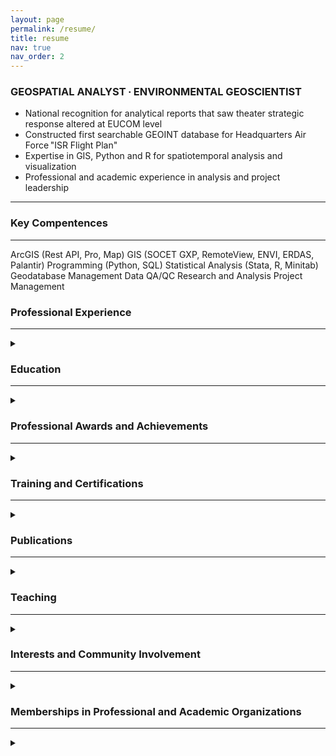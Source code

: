 ```yaml
---
layout: page
permalink: /resume/
title: resume
nav: true
nav_order: 2
---
```


<h3>GEOSPATIAL ANALYST ∙ ENVIRONMENTAL GEOSCIENTIST</h3>

* National recognition for analytical reports that saw theater strategic response altered at EUCOM level
* Constructed first searchable GEOINT database for Headquarters Air Force "ISR Flight Plan"
* Expertise in GIS, Python and R for spatiotemporal analysis and visualization
* Professional and academic experience in analysis and project leadership

***

<h3>Key Compentences</h3>
 
***
<tables style="width:100%">
<tbody>
	<tr>
		<td>ArcGIS (Rest API, Pro, Map)</td>
		<td style="width:50%"> </td>
		<td>GIS (SOCET GXP, RemoteView, ENVI, ERDAS, Palantir)</td>
	</tr>
	<tr>
		<td>Programming (Python, SQL)</td>
		<td style="width:50%"> </td>
		<td>Statistical Analysis (Stata, R, Minitab)</td>
	</tr>
	<tr>
		<td>Geodatabase Management</td>
		<td style="width:50%"> </td>
		<td>Data QA/QC</td>
	</tr>
 	<tr>
		<td>Research and Analysis</td>
		<td style="width:50%"> </td>
		<td>Project Management</td>
	</tr>
	<tr style="height:20px">
		<td> </td>
		<td style="width:50%"> </td>
		<td> </td>
	</tr>
</tbody>
</table>

<h3>Professional Experience</h3>

***
 
<details><summary> </summary>
<ul>
  <li>lorem ipsum</li>
</ul>
</details>

<h3>Education</h3>
 
***
 
<details><summary> </summary>
<ul>
  <li><strong>American Military University,</strong> Charles Town, WV | exp. 2022
	  <DD>BS Natural Sciences, concentration in Earth Sciences</DD> <!-- No Space --></li>
  <li><strong>Thomas Edison State University,</strong> Trenton, NJ | exp. 2022
	  <DD>BA Environmental Studies and Mathematics</DD> <!-- No Space -->
	  <DD>BSBA in Healthcare Management and Finance</DD> <!-- No Space -->
	  <DD>AS Natural Sciences and Mathematics in Computer Science and Mathematics</DD> <!-- No Space -->
	  <DD>AAS Health Studies</DD> <!-- No Space -->
	</li>
  <li><strong>Pennsylvania State University,</strong> University Park, PA | 2022
	  <DD>BS Economics, minors in Geography and Energy Business Finance</DD> <!-- No Space -->
	  <DD>GPA: 3.9 (magna cum laude)</DD> <!-- No Space --></li>
  <li><strong>Community College of the Airforce,</strong> Maxwell AFB, AL | 2018
	  <DD>AAS Intelligence Studies and Technology</DD> <!-- No Space --></li>
</ul>
</details>

<h3>Professional Awards and Achievements</h3>
 
***
<details><summary> </summary>
<ul>
  <li>Invited Presentation at 14th Annual Conference on Global Challenges, Drexel University | 05/2021</li>
  <li>Flight of the Quarter for DOOC flight, 450th Intelligence Squadron | 12/2020</li>
  <li>Airman Below the Zone (BTZ) | 01/2019</li>
  <li>Awarded (coined) by Deputy Chief of Staff for Headquarters Air Force ISR | 12/2018</li>
  <li>Flight of the Quarter for DOX flight, 450th Intelligence Squadron | 09/2018</li>
  <li>Squadron Outstanding Airman of the Quarter, 450th Intelligence Squadron | 06/2018</li>
<blockquote style="font-size:12px"><em>Lauded by NASIC for GEOINT threat report identifying enemy mobility exercise site</em></blockquote> 
  <li>Squadron Outstanding Airman of the Month, 450th Intelligence Squadron | 05/2018</li>
  <li>Awarded (coined) by Director of National Geospatial-Intelligence Agency | 03/2018</li>
<blockquote style="font-size:12px"><em>Authored a high visibility GEOINT report identifying enemy tactical change that led to theater strategic response changes at the EUCOM level (CONOP)</em></blockquote>
  <li>Technical Training Academic Achievement Award | 08/2017</li>
  <li>Basic Military Training Honor Grad | 03/2017</li>
</ul>
</details>

<h3>Training and Certifications</h3>
 
***
 
<details><summary> </summary>
<ul>
  <li><strong>ESRI Training Courses</strong> (104 hours) | 12/2018-Present<br>
   <em>(^indicates formal instructor-led)</em><br></li>
<ul>
  <li>Spatial Analysis with ArcGIS Pro (24 hours)^</li>
  <li>Image Exploitation for Defense and Intelligence (24 hours)^</li>
  <li>Using ArcGIS for Geospatial Intelligence Analysis (16 hours)^</li>
  <li>Portal for ArcGIS: User Workflows (PAUD) (16 hours)^</li>
  <li>Introduction to Geospatial Concepts for Intelligence (16 hours)^</li>
</ul>
  <li><strong>Airman Leadership School, Kapaun AFB,</strong> R-P, Germany | 09/2019</li>
  <li><strong>1N1X1 Imagery Analysis Course, Goodfellow AFB,</strong> TX | 09/2017</li>
  <li><strong>Air Force Basic Military Training,</strong> Lackland AFB, TX | 03/2017</li>
</ul>
</details>

<h3>Publications</h3>
 
***
 
<details><summary> </summary>
<ul>
  <li>McNamara, C. J., & McNamara, S. (2021). Perceived Preparedness and (In-)Action: a Multi-Method Analysis of Risk, Behavior, and Socio-Demographics. Working paper.</li>
</ul>
</details>

<h3>Teaching</h3>
 
***
 
<details><summary> </summary>
<ul>
  <li> USAF Group-level Course on GIS Fundamentals, Ramstein AB, 693rd Group | 2022</li>
  <li> USAF Group-level GIS Instructor for ArcGIS Pro/Data Management (incl. Data QC) | 2019</li>
</ul>
</details>

<h3>Interests and Community Involvement</h3>
 
***
 
<details><summary> </summary>
<ul>
  <li>2018/2019: Ran cooking area for 400 service members/families across multiple summer events</li>
  <li>02-10/2018: Organized ongoing 693 ISRG fundraiser. Managed $3,600 budget, raised profits of $1,300. Proceeds were used to fund 6 squadron events</li>
</ul>
</details>

<h3>Memberships in Professional and Academic Organizations</h3>

***

<details><summary> </summary>
American Statistical Association (ASA), Gamma Theta Upsilon International Geography Honors Society (Alpha Tau Chapter), Alpha Sigma Lambda Academic Honors Society (Pi Delta Chi Chapter)</details>

